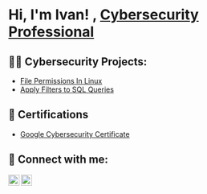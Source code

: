 <h1>Hi, I'm Ivan! , <a href="https://www.linkedin.com/in/visr92/">Cybersecurity Professional</a>

<h2>👨‍💻 Cybersecurity Projects:</h2>

- [File Permissions In Linux](https://github.com/visr92/FilePermissionsInLinux)
- [Apply Filters to SQL Queries](https://github.com/visr92/ApplyFiltersToSQLQueries)



<h2>🏅 Certifications</h2>
  
- [Google Cybersecurity Certificate](https://www.credly.com/badges/266d9fe5-4ec8-4456-a45f-46cb65b96b4f/public_url)



<h2> 🤳 Connect with me:</h2>

[<img align="left" alt="JoshMadakor | LinkedIn" width="22px" src="https://cdn.jsdelivr.net/npm/simple-icons@v3/icons/linkedin.svg" />][linkedin]
[<img align="left" alt="JoshMadakor | Instagram" width="22px" src="https://cdn.jsdelivr.net/npm/simple-icons@v3/icons/instagram.svg" />][instagram]

[instagram]: https://www.instagram.com/ivanserrano.realestate/
[linkedin]: https://linkedin.com/in/visr92/
